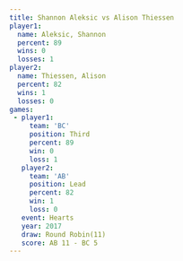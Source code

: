 ```yaml
---
title: Shannon Aleksic vs Alison Thiessen
player1:                
  name: Aleksic, Shannon
  percent: 89           
  wins: 0               
  losses: 1             
player2:                
  name: Thiessen, Alison
  percent: 82           
  wins: 1               
  losses: 0             
games:
 - player1:         
     team: 'BC'     
     position: Third
     percent: 89    
     win: 0         
     loss: 1        
   player2:        
     team: 'AB'    
     position: Lead
     percent: 82   
     win: 1        
     loss: 0       
   event: Hearts        
   year: 2017           
   draw: Round Robin(11)
   score: AB 11 - BC 5  
---
```

